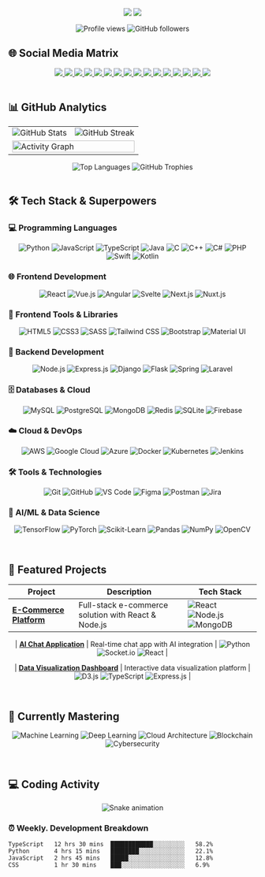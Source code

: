 <!-- Header Section -->
<div align="center">

<!-- Animated Banner -->
<img src="https://capsule-render.vercel.app/api?type=waving&color=gradient&height=200&section=header&text=Eng.Alaa%20Atef%20Elesily&fontSize=50&fontAlignY=40&animation=fadeIn&desc=Developer%20|%20Computer%20Science%20Student&descSize=20&descAlignY=65" />

<!-- Animated Typing Text -->
<img src="https://readme-typing-svg.herokuapp.com/?font=Righteous&size=35&center=true&vCenter=true&width=600&height=70&duration=4000&lines=👋+Hello+I'm+Alaa!;+Full-Stack+Developer;+Open-Source+Enthusiast;+AI/ML+Learner;+Problem+Solver;+Tech+Innovator" />

<!-- Profile Views -->
<p align="center">
  <img src="https://komarev.com/ghpvc/?username=alaaatefelesily&label=Profile%20Views&color=blueviolet&style=flat" alt="Profile views" />
  <img src="https://img.shields.io/github/followers/alaaatefelesily?label=Followers&style=social" alt="GitHub followers" />
</p>

</div>

<!-- Social Media Matrix -->
## 🌐 Social Media Matrix

<div align="center">

<!-- Row 1 -->
<a href="https://www.linkedin.com/in/alaaatefelesily" target="_blank">
  <img src="https://img.shields.io/badge/LinkedIn-0077B5?style=for-the-badge&logo=linkedin&logoColor=white" />
</a>
<a href="https://twitter.com/alaaatefelesily" target="_blank">
  <img src="https://img.shields.io/badge/Twitter-1DA1F2?style=for-the-badge&logo=twitter&logoColor=white" />
</a>
<a href="https://www.facebook.com/alaaatefelesily" target="_blank">
  <img src="https://img.shields.io/badge/Facebook-1877F2?style=for-the-badge&logo=facebook&logoColor=white" />
</a>
<a href="https://www.instagram.com/alaaatefelesily" target="_blank">
  <img src="https://img.shields.io/badge/Instagram-E4405F?style=for-the-badge&logo=instagram&logoColor=white" />
</a>

<!-- Row 2 -->
<a href="https://discord.gg/alaaatefelesily" target="_blank">
  <img src="https://img.shields.io/badge/Discord-7289DA?style=for-the-badge&logo=discord&logoColor=white" />
</a>
<a href="https://t.me/alaaatefelesily" target="_blank">
  <img src="https://img.shields.io/badge/Telegram-26A5E4?style=for-the-badge&logo=telegram&logoColor=white" />
</a>
<a href="https://www.youtube.com/@alaaatefelesily" target="_blank">
  <img src="https://img.shields.io/badge/YouTube-FF0000?style=for-the-badge&logo=youtube&logoColor=white" />
</a>
<a href="https://medium.com/@alaaatefelesily" target="_blank">
  <img src="https://img.shields.io/badge/Medium-12100E?style=for-the-badge&logo=medium&logoColor=white" />
</a>

<!-- Row 3 -->
<a href="https://dev.to/alaaatefelesily" target="_blank">
  <img src="https://img.shields.io/badge/dev.to-0A0A0A?style=for-the-badge&logo=dev.to&logoColor=white" />
</a>
<a href="https://stackoverflow.com/users/alaaatefelesily" target="_blank">
  <img src="https://img.shields.io/badge/Stack_Overflow-FE7A16?style=for-the-badge&logo=stack-overflow&logoColor=white" />
</a>
<a href="https://www.reddit.com/user/alaaatefelesily" target="_blank">
  <img src="https://img.shields.io/badge/Reddit-FF4500?style=for-the-badge&logo=reddit&logoColor=white" />
</a>
<a href="https://www.hackerrank.com/alaaatefelesily" target="_blank">
  <img src="https://img.shields.io/badge/HackerRank-00EA64?style=for-the-badge&logo=HackerRank&logoColor=white" />
</a>

<!-- Row 4 -->
<a href="https://leetcode.com/alaaatefelesily" target="_blank">
  <img src="https://img.shields.io/badge/LeetCode-FFA116?style=for-the-badge&logo=LeetCode&logoColor=white" />
</a>
<a href="https://www.kaggle.com/alaaatefelesily" target="_blank">
  <img src="https://img.shields.io/badge/Kaggle-20BEFF?style=for-the-badge&logo=Kaggle&logoColor=white" />
</a>
<a href="https://www.codewars.com/users/alaaatefelesily" target="_blank">
  <img src="https://img.shields.io/badge/Codewars-B1361E?style=for-the-badge&logo=Codewars&logoColor=white" />
</a>
<a href="https://devpost.com/alaaatefelesily" target="_blank">
  <img src="https://img.shields.io/badge/Devpost-003E54?style=for-the-badge&logo=Devpost&logoColor=white" />
</a>

</div>

<br/>

<!-- GitHub Stats Section -->
## 📊 GitHub Analytics

<div align="center">

<!-- Main Stats -->
<table>
  <tr>
    <td>
      <img src="https://github-readme-stats.vercel.app/api?username=alaaatefelesily&show_icons=true&theme=radical&hide_border=true&include_all_commits=true&count_private=true" alt="GitHub Stats" />
    </td>
    <td>
      <img src="https://github-readme-streak-stats.herokuapp.com/?user=alaaatefelesily&theme=radical&hide_border=true" alt="GitHub Streak" />
    </td>
  </tr>
  <tr>
    <td colspan="2">
      <img src="https://github-readme-activity-graph.vercel.app/graph?username=alaaatefelesily&theme=react-dark&bg_color=20232a&hide_border=true&area=true&area_color=ff77e9" width="100%" alt="Activity Graph" />
    </td>
  </tr>
</table>

<!-- Top Languages -->
<img src="https://github-readme-stats.vercel.app/api/top-langs/?username=alaaatefelesily&layout=compact&theme=radical&hide_border=true&langs_count=8" alt="Top Languages" />

<!-- Trophy Case -->
<img src="https://github-profile-trophy.vercel.app/?username=alaaatefelesily&theme=radical&no-frame=true&no-bg=false&margin-w=15&row=2&column=4" alt="GitHub Trophies" />

</div>

<br/>

<!-- Tech Stack Section -->
## 🛠️ Tech Stack & Superpowers

### 💻 Programming Languages
<div align="center">

![Python](https://img.shields.io/badge/Python-3776AB?style=for-the-badge&logo=python&logoColor=white)
![JavaScript](https://img.shields.io/badge/JavaScript-F7DF1E?style=for-the-badge&logo=javascript&logoColor=black)
![TypeScript](https://img.shields.io/badge/TypeScript-007ACC?style=for-the-badge&logo=typescript&logoColor=white)
![Java](https://img.shields.io/badge/Java-ED8B00?style=for-the-badge&logo=java&logoColor=white)
![C](https://img.shields.io/badge/C-00599C?style=for-the-badge&logo=c&logoColor=white)
![C++](https://img.shields.io/badge/C++-00599C?style=for-the-badge&logo=c%2B%2B&logoColor=white)
![C#](https://img.shields.io/badge/C%23-239120?style=for-the-badge&logo=c-sharp&logoColor=white)
![PHP](https://img.shields.io/badge/PHP-777BB4?style=for-the-badge&logo=php&logoColor=white)
![Swift](https://img.shields.io/badge/Swift-FA7343?style=for-the-badge&logo=swift&logoColor=white)
![Kotlin](https://img.shields.io/badge/Kotlin-0095D5?style=for-the-badge&logo=kotlin&logoColor=white)

</div>

### 🌐 Frontend Development
<div align="center">

![React](https://img.shields.io/badge/React-20232A?style=for-the-badge&logo=react&logoColor=61DAFB)
![Vue.js](https://img.shields.io/badge/Vue.js-4FC08D?style=for-the-badge&logo=vue.js&logoColor=white)
![Angular](https://img.shields.io/badge/Angular-DD0031?style=for-the-badge&logo=angular&logoColor=white)
![Svelte](https://img.shields.io/badge/Svelte-FF3E00?style=for-the-badge&logo=svelte&logoColor=white)
![Next.js](https://img.shields.io/badge/Next.js-000000?style=for-the-badge&logo=next.js&logoColor=white)
![Nuxt.js](https://img.shields.io/badge/Nuxt.js-00C58E?style=for-the-badge&logo=nuxt.js&logoColor=white)

</div>

### 🎨 Frontend Tools & Libraries
<div align="center">

![HTML5](https://img.shields.io/badge/HTML5-E34F26?style=for-the-badge&logo=html5&logoColor=white)
![CSS3](https://img.shields.io/badge/CSS3-1572B6?style=for-the-badge&logo=css3&logoColor=white)
![SASS](https://img.shields.io/badge/SASS-CC6699?style=for-the-badge&logo=sass&logoColor=white)
![Tailwind CSS](https://img.shields.io/badge/Tailwind_CSS-38B2AC?style=for-the-badge&logo=tailwind-css&logoColor=white)
![Bootstrap](https://img.shields.io/badge/Bootstrap-563D7C?style=for-the-badge&logo=bootstrap&logoColor=white)
![Material UI](https://img.shields.io/badge/Material--UI-0081CB?style=for-the-badge&logo=material-ui&logoColor=white)

</div>

### 🚀 Backend Development
<div align="center">

![Node.js](https://img.shields.io/badge/Node.js-339933?style=for-the-badge&logo=nodedotjs&logoColor=white)
![Express.js](https://img.shields.io/badge/Express.js-000000?style=for-the-badge&logo=express&logoColor=white)
![Django](https://img.shields.io/badge/Django-092E20?style=for-the-badge&logo=django&logoColor=white)
![Flask](https://img.shields.io/badge/Flask-000000?style=for-the-badge&logo=flask&logoColor=white)
![Spring](https://img.shields.io/badge/Spring-6DB33F?style=for-the-badge&logo=spring&logoColor=white)
![Laravel](https://img.shields.io/badge/Laravel-FF2D20?style=for-the-badge&logo=laravel&logoColor=white)

</div>

### 🗄️ Databases & Cloud
<div align="center">

![MySQL](https://img.shields.io/badge/MySQL-4479A1?style=for-the-badge&logo=mysql&logoColor=white)
![PostgreSQL](https://img.shields.io/badge/PostgreSQL-336791?style=for-the-badge&logo=postgresql&logoColor=white)
![MongoDB](https://img.shields.io/badge/MongoDB-47A248?style=for-the-badge&logo=mongodb&logoColor=white)
![Redis](https://img.shields.io/badge/Redis-DC382D?style=for-the-badge&logo=redis&logoColor=white)
![SQLite](https://img.shields.io/badge/SQLite-003B57?style=for-the-badge&logo=sqlite&logoColor=white)
![Firebase](https://img.shields.io/badge/Firebase-FFCA28?style=for-the-badge&logo=firebase&logoColor=black)

</div>

### ☁️ Cloud & DevOps
<div align="center">

![AWS](https://img.shields.io/badge/AWS-232F3E?style=for-the-badge&logo=amazon-aws&logoColor=white)
![Google Cloud](https://img.shields.io/badge/Google_Cloud-4285F4?style=for-the-badge&logo=google-cloud&logoColor=white)
![Azure](https://img.shields.io/badge/Microsoft_Azure-0089D6?style=for-the-badge&logo=microsoft-azure&logoColor=white)
![Docker](https://img.shields.io/badge/Docker-2496ED?style=for-the-badge&logo=docker&logoColor=white)
![Kubernetes](https://img.shields.io/badge/Kubernetes-326CE5?style=for-the-badge&logo=kubernetes&logoColor=white)
![Jenkins](https://img.shields.io/badge/Jenkins-D24939?style=for-the-badge&logo=jenkins&logoColor=white)

</div>

### 🛠️ Tools & Technologies
<div align="center">

![Git](https://img.shields.io/badge/Git-F05032?style=for-the-badge&logo=git&logoColor=white)
![GitHub](https://img.shields.io/badge/GitHub-181717?style=for-the-badge&logo=github&logoColor=white)
![VS Code](https://img.shields.io/badge/VS_Code-007ACC?style=for-the-badge&logo=visual-studio-code&logoColor=white)
![Figma](https://img.shields.io/badge/Figma-F24E1E?style=for-the-badge&logo=figma&logoColor=white)
![Postman](https://img.shields.io/badge/Postman-FF6C37?style=for-the-badge&logo=postman&logoColor=white)
![Jira](https://img.shields.io/badge/Jira-0052CC?style=for-the-badge&logo=jira&logoColor=white)

</div>

### 🤖 AI/ML & Data Science
<div align="center">

![TensorFlow](https://img.shields.io/badge/TensorFlow-FF6F00?style=for-the-badge&logo=tensorflow&logoColor=white)
![PyTorch](https://img.shields.io/badge/PyTorch-EE4C2C?style=for-the-badge&logo=pytorch&logoColor=white)
![Scikit-Learn](https://img.shields.io/badge/Scikit_Learn-F7931E?style=for-the-badge&logo=scikit-learn&logoColor=white)
![Pandas](https://img.shields.io/badge/Pandas-150458?style=for-the-badge&logo=pandas&logoColor=white)
![NumPy](https://img.shields.io/badge/NumPy-013243?style=for-the-badge&logo=numpy&logoColor=white)
![OpenCV](https://img.shields.io/badge/OpenCV-5C3EE8?style=for-the-badge&logo=opencv&logoColor=white)

</div>

<br/>

<!-- Projects Section -->
## 🚀 Featured Projects

<div align="center">

<!-- Project 1 -->
| Project | Description | Tech Stack |
|---------|-------------|------------|
| **[E-Commerce Platform](https://github.com/alaaatefelesily/ecommerce-platform)** | Full-stack e-commerce solution with React & Node.js | ![React](https://img.shields.io/badge/React-20232A?style=flat-square&logo=react&logoColor=61DAFB) ![Node.js](https://img.shields.io/badge/Node.js-339933?style=flat-square&logo=nodedotjs&logoColor=white) ![MongoDB](https://img.shields.io/badge/MongoDB-47A248?style=flat-square&logo=mongodb&logoColor=white) |

<!-- Project 2 -->
| **[AI Chat Application](https://github.com/alaaatefelesily/ai-chat-app)** | Real-time chat app with AI integration | ![Python](https://img.shields.io/badge/Python-3776AB?style=flat-square&logo=python&logoColor=white) ![Socket.io](https://img.shields.io/badge/Socket.io-010101?style=flat-square&logo=socket.io&logoColor=white) ![React](https://img.shields.io/badge/React-20232A?style=flat-square&logo=react&logoColor=61DAFB) |

<!-- Project 3 -->
| **[Data Visualization Dashboard](https://github.com/alaaatefelesily/data-dashboard)** | Interactive data visualization platform | ![D3.js](https://img.shields.io/badge/D3.js-F9A03C?style=flat-square&logo=d3.js&logoColor=white) ![TypeScript](https://img.shields.io/badge/TypeScript-007ACC?style=flat-square&logo=typescript&logoColor=white) ![Express.js](https://img.shields.io/badge/Express.js-000000?style=flat-square&logo=express&logoColor=white) |

</div>

<br/>

<!-- Learning Path -->
## 🌱 Currently Mastering

<div align="center">

![Machine Learning](https://img.shields.io/badge/Machine%20Learning-FF6B6B?style=for-the-badge&logo=python&logoColor=white)
![Deep Learning](https://img.shields.io/badge/Deep%20Learning-4ECDC4?style=for-the-badge&logo=tensorflow&logoColor=white)
![Cloud Architecture](https://img.shields.io/badge/Cloud%20Architecture-45B7D1?style=for-the-badge&logo=amazon-aws&logoColor=white)
![Blockchain](https://img.shields.io/badge/Blockchain-96CEB4?style=for-the-badge&logo=ethereum&logoColor=white)
![Cybersecurity](https://img.shields.io/badge/Cybersecurity-F7D794?style=for-the-badge&logo=lock&logoColor=black)

</div>

<br/>

<!-- Coding Activity -->
## 💻 Coding Activity

<!-- Snake Animation -->
<div align="center">
  
![Snake animation](https://github.com/alaaatefelesily/alaaatefelesily/blob/output/github-contribution-grid-snake.svg)

</div>

<!-- WakaTime Stats -->
### ⏰ Weekly. Development Breakdown
```text
TypeScript   12 hrs 30 mins  ████████████░░░░░░░░░   58.2%
Python       4 hrs 15 mins   ████████░░░░░░░░░░░░░   22.1%
JavaScript   2 hrs 45 mins   █████░░░░░░░░░░░░░░░░   12.8%
CSS          1 hr 30 mins    ███░░░░░░░░░░░░░░░░░░   6.9%

